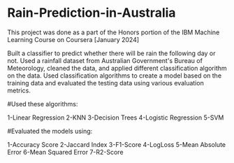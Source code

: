 # Rain-Prediction-in-Australia
This project was done as a part of the Honors portion of the IBM Machine Learning Course on Coursera [January 2024]

Built a classifier to predict whether there will be rain the following day or not.
Used a rainfall dataset from Australian Government's Bureau of Meteorology, cleaned the data, and applied different classification algorithm on the data. Used classification algorithms to create a model based on the training data and evaluated the testing data using various evaluation metrics.

#Used these algorithms:

 1-Linear Regression
 2-KNN
 3-Decision Trees
 4-Logistic Regression
 5-SVM

#Evaluated the models using:

 1-Accuracy Score
 2-Jaccard Index
 3-F1-Score
 4-LogLoss
 5-Mean Absolute Error
 6-Mean Squared Error
 7-R2-Score

